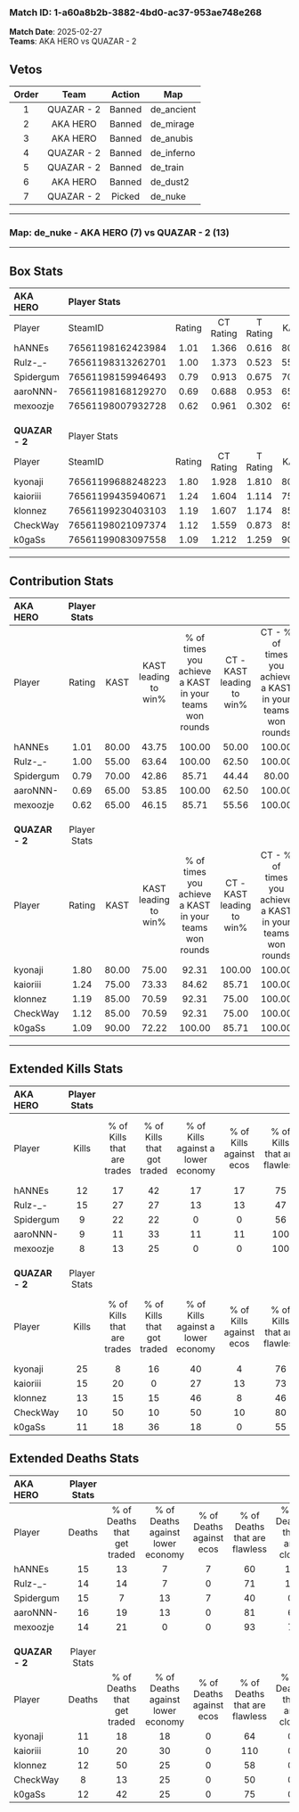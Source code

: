 ### Match ID: 1-a60a8b2b-3882-4bd0-ac37-953ae748e268  
**Match Date**: 2025-02-27  
**Teams**: AKA HERO vs QUAZAR - 2  

## Vetos  

| Order | Team | Action | Map |
| :---: | :--: | :----: | --- |
| 1 | QUAZAR - 2 | Banned | de_ancient |
| 2 | AKA HERO | Banned | de_mirage |
| 3 | AKA HERO | Banned | de_anubis |
| 4 | QUAZAR - 2 | Banned | de_inferno |
| 5 | QUAZAR - 2 | Banned | de_train |
| 6 | AKA HERO | Banned | de_dust2 |
| 7 | QUAZAR - 2 | Picked | de_nuke |

---  

### **Map**: de_nuke - AKA HERO (7) vs QUAZAR - 2 (13)  
---  

## Box Stats  

| **AKA HERO**   | Player Stats      |        |           |          |       |       |       |         |        |      |     |
| :- | :- | :-: | :-: | :-: | :-: | :-: | :-: | :-: | :-: | :-: | :-: |
| Player         | SteamID           | Rating | CT Rating | T Rating | KAST  |  ADR  | Kills | Assists | Deaths | K/D  | HS% |
| hANNEs         | 76561198162423984 |  1.01  |   1.366   |  0.616   | 80.00 | 67.8  |  12   |    6    |   15   | 0.80 | 58  |
| Rulz-_-        | 76561198313262701 |  1.00  |   1.373   |  0.523   | 55.00 | 81.2  |  15   |    1    |   14   | 1.07 | 46  |
| Spidergum      | 76561198159946493 |  0.79  |   0.913   |  0.675   | 70.00 | 63.4  |   9   |    5    |   15   | 0.60 | 44  |
| aaroNNN-       | 76561198168129270 |  0.69  |   0.688   |  0.953   | 65.00 | 56.8  |   9   |    1    |   16   | 0.56 | 44  |
| mexoozje       | 76561198007932728 |  0.62  |   0.961   |  0.302   | 65.00 | 30.9  |   8   |    2    |   14   | 0.57 | 37  |
|                |                   |        |           |          |       |       |       |         |        |      |     |
|                |                   |        |           |          |       |       |       |         |        |      |     |
|                |                   |        |           |          |       |       |       |         |        |      |     |
| **QUAZAR - 2** | Player Stats      |        |           |          |       |       |       |         |        |      |     |
| Player         | SteamID           | Rating | CT Rating | T Rating | KAST  |  ADR  | Kills | Assists | Deaths | K/D  | HS% |
| kyonaji        | 76561199688248223 |  1.80  |   1.928   |  1.810   | 80.00 | 112.9 |  25   |    2    |   11   | 2.27 | 68  |
| kaioriii       | 76561199435940671 |  1.24  |   1.604   |  1.114   | 75.00 | 73.3  |  15   |    3    |   10   | 1.50 | 46  |
| klonnez        | 76561199230403103 |  1.19  |   1.607   |  1.174   | 85.00 | 77.6  |  13   |    3    |   12   | 1.08 | 76  |
| CheckWay       | 76561198021097374 |  1.12  |   1.559   |  0.873   | 85.00 | 61.0  |  10   |    5    |   8    | 1.25 | 50  |
| k0gaSs         | 76561199083097558 |  1.09  |   1.212   |  1.259   | 90.00 | 59.7  |  11   |    5    |   12   | 0.92 | 54  |
---  

## Contribution Stats  

| **AKA HERO**   | Player Stats |       |                      |                                                        |                           |                                                             |                          |                                                            |
| :- | :-: | :-: | :-: | :-: | :-: | :-: | :-: | :-: |
| Player         |    Rating    | KAST  | KAST leading to win% | % of times you achieve a KAST in your teams won rounds | CT - KAST leading to win% | CT - % of times you achieve a KAST in your teams won rounds | T - KAST leading to win% | T - % of times you achieve a KAST in your teams won rounds |
| hANNEs         |     1.01     | 80.00 |        43.75         |                         100.00                         |           50.00           |                           100.00                            |          33.33           |                           100.00                           |
| Rulz-_-        |     1.00     | 55.00 |        63.64         |                         100.00                         |           62.50           |                           100.00                            |          66.67           |                           100.00                           |
| Spidergum      |     0.79     | 70.00 |        42.86         |                         85.71                          |           44.44           |                            80.00                            |          40.00           |                           100.00                           |
| aaroNNN-       |     0.69     | 65.00 |        53.85         |                         100.00                         |           62.50           |                           100.00                            |          40.00           |                           100.00                           |
| mexoozje       |     0.62     | 65.00 |        46.15         |                         85.71                          |           55.56           |                           100.00                            |          25.00           |                           50.00                            |
|                |              |       |                      |                                                        |                           |                                                             |                          |                                                            |
|                |              |       |                      |                                                        |                           |                                                             |                          |                                                            |
|                |              |       |                      |                                                        |                           |                                                             |                          |                                                            |
| **QUAZAR - 2** | Player Stats |       |                      |                                                        |                           |                                                             |                          |                                                            |
| Player         |    Rating    | KAST  | KAST leading to win% | % of times you achieve a KAST in your teams won rounds | CT - KAST leading to win% | CT - % of times you achieve a KAST in your teams won rounds | T - KAST leading to win% | T - % of times you achieve a KAST in your teams won rounds |
| kyonaji        |     1.80     | 80.00 |        75.00         |                         92.31                          |          100.00           |                           100.00                            |          60.00           |                           85.71                            |
| kaioriii       |     1.24     | 75.00 |        73.33         |                         84.62                          |           85.71           |                           100.00                            |          62.50           |                           71.43                            |
| klonnez        |     1.19     | 85.00 |        70.59         |                         92.31                          |           75.00           |                           100.00                            |          66.67           |                           85.71                            |
| CheckWay       |     1.12     | 85.00 |        70.59         |                         92.31                          |           75.00           |                           100.00                            |          66.67           |                           85.71                            |
| k0gaSs         |     1.09     | 90.00 |        72.22         |                         100.00                         |           85.71           |                           100.00                            |          63.64           |                           100.00                           |
---  

## Extended Kills Stats  

| **AKA HERO**   | Player Stats |                            |                            |                                    |                         |                              |                                 |                                       |                    |           |
| :- | :-: | :-: | :-: | :-: | :-: | :-: | :-: | :-: | :-: | :-: |
| Player         |    Kills     | % of Kills that are trades | % of Kills that got traded | % of Kills against a lower economy | % of Kills against ecos | % of Kills that are flawless | % of Kills that are close duels | % of Kills that are assisted by flash | Pistol Round Kills | AWP Kills |
| hANNEs         |      12      |             17             |             42             |                 17                 |           17            |              75              |                0                |                   8                   |         1          |     0     |
| Rulz-_-        |      15      |             27             |             27             |                 13                 |           13            |              47              |                0                |                   0                   |         0          |     0     |
| Spidergum      |      9       |             22             |             22             |                 0                  |            0            |              56              |                0                |                   0                   |         2          |     0     |
| aaroNNN-       |      9       |             11             |             33             |                 11                 |           11            |             100              |                0                |                   0                   |         1          |     0     |
| mexoozje       |      8       |             13             |             25             |                 0                  |            0            |             100              |                0                |                   0                   |         1          |     2     |
|                |              |                            |                            |                                    |                         |                              |                                 |                                       |                    |           |
|                |              |                            |                            |                                    |                         |                              |                                 |                                       |                    |           |
|                |              |                            |                            |                                    |                         |                              |                                 |                                       |                    |           |
| **QUAZAR - 2** | Player Stats |                            |                            |                                    |                         |                              |                                 |                                       |                    |           |
| Player         |    Kills     | % of Kills that are trades | % of Kills that got traded | % of Kills against a lower economy | % of Kills against ecos | % of Kills that are flawless | % of Kills that are close duels | % of Kills that are assisted by flash | Pistol Round Kills | AWP Kills |
| kyonaji        |      25      |             8              |             16             |                 40                 |            4            |              76              |               16                |                   0                   |         2          |     1     |
| kaioriii       |      15      |             20             |             0              |                 27                 |           13            |              73              |                0                |                   7                   |         2          |     3     |
| klonnez        |      13      |             15             |             15             |                 46                 |            8            |              46              |                8                |                   0                   |         3          |     0     |
| CheckWay       |      10      |             50             |             10             |                 50                 |           10            |              80              |                0                |                   0                   |         0          |     0     |
| k0gaSs         |      11      |             18             |             36             |                 18                 |            0            |              55              |                9                |                   0                   |         0          |     0     |
## Extended Deaths Stats  

| **AKA HERO**   | Player Stats |                             |                                   |                          |                               |                            |                           |               |
| :- | :-: | :-: | :-: | :-: | :-: | :-: | :-: | :-: |
| Player         |    Deaths    | % of Deaths that get traded | % of Deaths against lower economy | % of Deaths against ecos | % of Deaths that are flawless | % of Deaths that are close | % of Deaths while blinded | Deaths to AWP |
| hANNEs         |      15      |             13              |                 7                 |            7             |              60               |             13             |             0             |       1       |
| Rulz-_-        |      14      |             14              |                 7                 |            0             |              71               |             14             |             0             |       0       |
| Spidergum      |      15      |              7              |                13                 |            7             |              40               |             0              |             7             |       0       |
| aaroNNN-       |      16      |             19              |                13                 |            0             |              81               |             6              |             0             |       1       |
| mexoozje       |      14      |             21              |                 0                 |            0             |              93               |             7              |             0             |       2       |
|                |              |                             |                                   |                          |                               |                            |                           |               |
|                |              |                             |                                   |                          |                               |                            |                           |               |
|                |              |                             |                                   |                          |                               |                            |                           |               |
| **QUAZAR - 2** | Player Stats |                             |                                   |                          |                               |                            |                           |               |
| Player         |    Deaths    | % of Deaths that get traded | % of Deaths against lower economy | % of Deaths against ecos | % of Deaths that are flawless | % of Deaths that are close | % of Deaths while blinded | Deaths to AWP |
| kyonaji        |      11      |             18              |                18                 |            0             |              64               |             0              |             0             |       1       |
| kaioriii       |      10      |             20              |                30                 |            0             |              110              |             0              |            10             |       1       |
| klonnez        |      12      |             50              |                25                 |            0             |              58               |             0              |             0             |       0       |
| CheckWay       |      8       |             13              |                25                 |            0             |              50               |             0              |             0             |       0       |
| k0gaSs         |      12      |             42              |                25                 |            0             |              75               |             0              |             0             |       0       |
